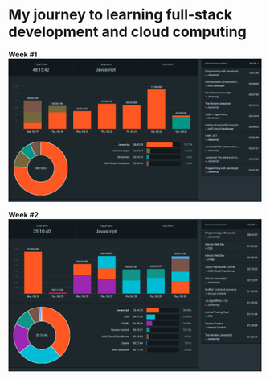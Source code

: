 # My journey to learning full-stack development and cloud computing 

**Week #1**
![week-1](https://github.com/Jaycelab/Path/blob/main/Weekly%20Log/week-1-summary/summary-report.png)

**Week #2**
![week-2](https://github.com/Jaycelab/Path/blob/main/Weekly%20Log/week-2-summary/summary-report.png)
